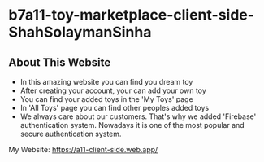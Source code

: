 # b7a11-toy-marketplace-client-side-ShahSolaymanSinha

## About This Website

-   In this amazing website you can find you dream toy
-   After creating your account, your can add your own toy
-   You can find your added toys in the 'My Toys' page
-   In 'All Toys' page you can find other peoples added toys
-   We always care about our customers. That's why we added 'Firebase' authentication system. Nowadays it is one of the most popular and secure authentication system.

My Website: https://a11-client-side.web.app/
